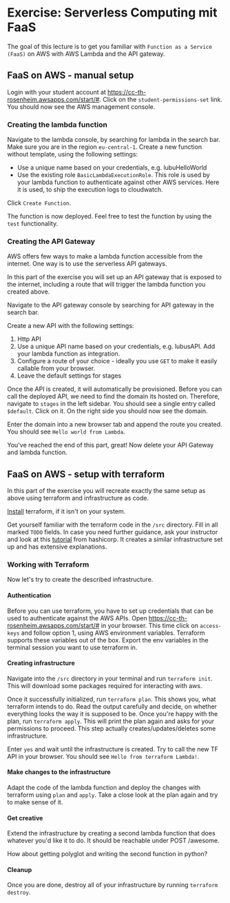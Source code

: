 # Exercise: Serverless Computing mit FaaS

The goal of this lecture is to get you familiar with `Function as a Service (FaaS)` on AWS with AWS Lambda and the API gateway.

## FaaS on AWS - manual setup

Login with your student account at https://cc-th-rosenheim.awsapps.com/start/#. 
Click on the `student-permissions-set` link. 
You should now see the AWS management console. 

### Creating the lambda function
Navigate to the lambda console, by searching for lambda in the search bar.
Make sure you are in the region `eu-central-1`.
Create a new function without template, using the following settings: 
- Use a unique name based on your credentials, e.g. lubuHelloWorld
- Use the existing role `BasicLambdaExecutionRole`. This role is used by your lambda function to authenticate against other AWS services. Here it is used, to ship the execution logs to cloudwatch.

Click `Create Function`. 

The function is now deployed. Feel free to test the function by using the `test` functionality.

### Creating the API Gateway
AWS offers few ways to make a lambda function accessible from the internet. 
One way is to use the serverless API gateways. 

In this part of the exercise you will set up an API gateway that is exposed to the internet, including a route that will trigger the lambda function you created above. 

Navigate to the API gateway console by searching for API gateway in the search bar. 

Create a new API with the following settings: 
1. Http API
2. Use a unique API name based on your credentials, e.g. lubusAPI. Add your lambda function as integration. 
3. Configure a route of your choice - ideally you use `GET` to make it easily callable from your browser.
4. Leave the default settings for stages

Once the API is created, it will automatically be provisioned. 
Before you can call the deployed API, we need to find the domain its hosted on. 
Therefore, navigate to `stages` in the left sidebar. 
You should see a single entry called `$default`. Click on it. 
On the right side you should now see the domain. 

Enter the domain into a new browser tab and append the route you created. 
You should see `Hello world from Lambda`. 

You've reached the end of this part, great! Now delete your API Gateway and lambda function.

## FaaS on AWS - setup with terraform

In this part of the exercise you will recreate exactly the same setup as above using terraform and infrastructure as code. 

[Install](https://developer.hashicorp.com/terraform/tutorials/aws-get-started/install-cli) terraform, if it isn't on your system. 

Get yourself familiar with the terraform code in the `/src` directory. 
Fill in all marked `TODO` fields. 
In case you need further guidance, ask your instructor and look at this [tutorial](https://learn.hashicorp.com/tutorials/terraform/lambda-api-gateway
) from hashicorp. It creates a similar infrastructure set up and has extensive explanations.

### Working with Terraform

Now let's try to create the described infrastructure. 

#### Authentication
Before you can use terraform, you have to set up credentials that can be used to authenticate against the AWS APIs.
Open https://cc-th-rosenheim.awsapps.com/start/# in your browser. 
This time click on `access-keys` and follow option 1, using AWS environment variables. 
Terraform supports these variables out of the box. 
Export the env variables in the terminal session you want to use terraform in. 

#### Creating infrastructure
Navigate into the `/src` directory in your terminal and run `terraform init`. 
This will download some packages required for interacting with aws. 

Once it successfully initialized, run `terraform plan`. 
This shows you, what terraform intends to do. 
Read the output carefully and decide, on whether everything looks the way it is supposed to be. 
Once you're happy with the plan, run `terraform apply`. 
This will print the plan again and asks for your permissions to proceed. 
This step actually creates/updates/deletes some infrastructure. 

Enter `yes` and wait until the infrastructure is created. 
Try to call the new TF API in your browser. 
You should see `Hello from terraform Lambda!`. 

#### Make changes to the infrastructure
Adapt the code of the lambda function and deploy the changes with terraform using `plan` and `apply`. 
Take a close look at the plan again and try to make sense of it. 

#### Get creative
Extend the infrastructure by creating a second lambda function that does whatever you'd like it to do. 
It should be reachable under POST /awesome.

How about getting polyglot and writing the second function in python?

#### Cleanup

Once you are done, destroy all of your infrastructure by running `terraform destroy`.